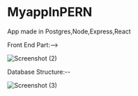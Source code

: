 # MyappInPERN

App made in Postgres,Node,Express,React 


Front End Part:-->

![Screenshot (2)](https://user-images.githubusercontent.com/97330477/157857352-5d504402-372b-4334-ae8f-42a9d3688be3.png)


Database Structure:--

![Screenshot (3)](https://user-images.githubusercontent.com/97330477/157857550-43d9bd5c-0b6d-4f5f-89dc-7dffef5a3033.png)


